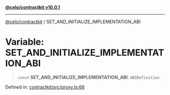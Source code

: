 [**@celo/contractkit v10.0.1**](../README.md)

***

[@celo/contractkit](../globals.md) / SET\_AND\_INITIALIZE\_IMPLEMENTATION\_ABI

# Variable: SET\_AND\_INITIALIZE\_IMPLEMENTATION\_ABI

> `const` **SET\_AND\_INITIALIZE\_IMPLEMENTATION\_ABI**: `ABIDefinition`

Defined in: [contractkit/src/proxy.ts:66](https://github.com/celo-org/developer-tooling/blob/master/packages/sdk/contractkit/src/proxy.ts#L66)

